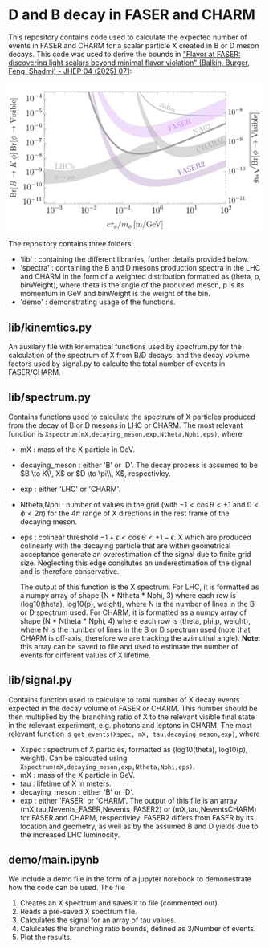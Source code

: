 # D and B decay in FASER and CHARM

This repository contains code used to calculate the expected number of events in FASER and CHARM for a scalar particle X created in B or D meson decays. This code was used to derive the bounds in ["Flavor at FASER: discovering light scalars beyond minimal flavor violation" (Balkin, Burger, Feng, Shadmi) - JHEP 04 (2025) 071](https://link.springer.com/article/10.1007/JHEP04(2025)071]):

<div align="center">
  <img src="plots/plot_B_meson_model_independent.png" alt="Model independent bounds from B decay in different experiments" width="800"/>
</div>

The repository contains three folders: 
- 'lib' : containing the different libraries, further details provided below.
- 'spectra' : containing the B and D mesons production spectra in the LHC and CHARM in the form of a weighted distribution formatted as (theta, p, binWeight), where theta is the angle of the produced meson, p is its momentum in GeV and binWeight is the weight of the bin.
- 'demo' : demonstrating usage of the functions.

## lib/kinemtics.py 
An auxilary file with kinematical functions used by spectrum.py for the calculation of the spectrum of X from B/D decays, and the decay volume factors used by signal.py to calculte the total number of events in FASER/CHARM.
## lib/spectrum.py
Contains functions used to calculate the spectrum of X particles produced from the decay of B or D mesons in LHC or CHARM. The most relevant function is `Xspectrum(mX,decaying_meson,exp,Ntheta,Nphi,eps)`, where
- mX : mass of the X particle in GeV.
- decaying_meson : either 'B' or 'D'. The decay process is assumed to be $B \to K\\, X$ or $D \to \pi\\, X$, respectivley.
- exp : either 'LHC' or 'CHARM'.
- Ntheta,Nphi : number of values in the grid (with $-1<\cos \theta < +1$ and $0<\phi<2\pi$) for the $4\pi$ range of X directions in the rest frame of the decaying meson.
- eps : colinear threshold  $-1+\epsilon<\cos \theta < +1-\epsilon$.  X which are produced colinearly with the decaying particle that are within geometrical acceptance generate an overestimation of the signal due to finite grid size. Neglecting this edge consitutes an underestimation of the signal and is therefore conservative.

  The output of this function is the X spectrum.
  For LHC, it is formatted as a numpy array of shape (N * Ntheta * Nphi, 3) where each row is (log10(theta), log10(p), weight), where N is the number of lines in the B or D spectrum used.
  For CHARM, it is formatted as a numpy array of shape (N * Ntheta * Nphi, 4) where each row is (theta, phi,p, weight), where N is the number of lines in the B or D spectrum used (note that CHARM is off-axis, therefore we are tracking the azimuthal angle).
  **Note**: this array can be saved to file and used to estimate the number of events for different values of X lifetime.
## lib/signal.py
Contains function used to calculate to total number of X decay events expected in the decay volume of FASER or CHARM. This number should be then multiplied by the branching ratio of X to the relevant visible final state in the relevant experiment, e.g. photons and leptons in CHARM. The most relevant function is `get_events(Xspec, mX, tau,decaying_meson,exp)`, where
- Xspec  : spectrum of X particles, formatted as (log10(theta), log10(p), weight). Can be calcuated using `Xspectrum(mX,decaying_meson,exp,Ntheta,Nphi,eps)`.
- mX :  mass of the X particle in GeV.
- tau : lifetime of X in meters.
- decaying_meson : either 'B' or 'D'.
- exp : either 'FASER' or 'CHARM'.
The output of this file is an array (mX,tau,Nevents_FASER,Nevents_FASER2) or (mX,tau,NeventsCHARM) for FASER and CHARM, respectivley. FASER2 differs from FASER by its location and geometry, as well as by the assumed B and D yields due to the increased LHC luminocity.

## demo/main.ipynb
We include a demo file in the form of a jupyter notebook to demonestrate how the code can be used. The file
1) Creates an X spectrum and saves it to file (commented out).
2) Reads a pre-saved X spectrum file.
3) Calculates the signal for an array of tau values.
4) Calulcates the branching ratio bounds, defined as 3/Number of events.
5) Plot the results.

